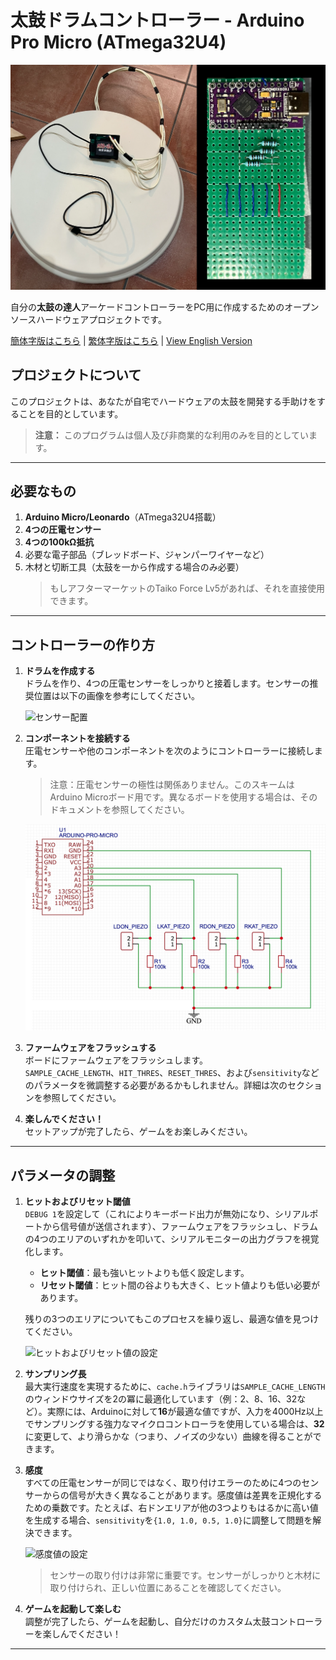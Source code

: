 # 太鼓ドラムコントローラー - Arduino Pro Micro (ATmega32U4)

![太鼓ドラムコントローラー](./images/ATMegaTaiko.png)

自分の**太鼓の達人**アーケードコントローラーをPC用に作成するためのオープンソースハードウェアプロジェクトです。

[簡体字版はこちら](./README_zh-Hans.md) | [繁体字版はこちら](./README_zh-Hant.md) | [View English Version](./README.md)

## プロジェクトについて

このプロジェクトは、あなたが自宅でハードウェアの太鼓を開発する手助けをすることを目的としています。

> **注意：** このプログラムは個人及び非商業的な利用のみを目的としています。

---

## 必要なもの

1. **Arduino Micro/Leonardo**（ATmega32U4搭載）
2. **4つの圧電センサー**
3. **4つの100kΩ抵抗**
4. 必要な電子部品（ブレッドボード、ジャンパーワイヤーなど）
5. 木材と切断工具（太鼓を一から作成する場合のみ必要）  
   > もしアフターマーケットのTaiko Force Lv5があれば、それを直接使用できます。

---

## コントローラーの作り方

1. **ドラムを作成する**  
   ドラムを作り、4つの圧電センサーをしっかりと接着します。センサーの推奨位置は以下の画像を参考にしてください。

   ![センサー配置](./images/piezo_locations.png)

2. **コンポーネントを接続する**  
   圧電センサーや他のコンポーネントを次のようにコントローラーに接続します。  
   > 注意：圧電センサーの極性は関係ありません。このスキームはArduino Microボード用です。異なるボードを使用する場合は、そのドキュメントを参照してください。

   ![コントローラー回路図](./images/scheme.png)

3. **ファームウェアをフラッシュする**  
   ボードにファームウェアをフラッシュします。  
   `SAMPLE_CACHE_LENGTH`、`HIT_THRES`、`RESET_THRES`、および`sensitivity`などのパラメータを微調整する必要があるかもしれません。詳細は次のセクションを参照してください。

4. **楽しんでください！**  
   セットアップが完了したら、ゲームをお楽しみください。

---

## パラメータの調整

1. **ヒットおよびリセット閾値**  
   `DEBUG 1`を設定して（これによりキーボード出力が無効になり、シリアルポートから信号値が送信されます）、ファームウェアをフラッシュし、ドラムの4つのエリアのいずれかを叩いて、シリアルモニターの出力グラフを視覚化します。  
   - **ヒット閾値**：最も強いヒットよりも低く設定します。
   - **リセット閾値**：ヒット間の谷よりも大きく、ヒット値よりも低い必要があります。  

   残りの3つのエリアについてもこのプロセスを繰り返し、最適な値を見つけてください。

   ![ヒットおよびリセット値の設定](./images/tune_hit_reset.png)

2. **サンプリング長**  
   最大実行速度を実現するために、`cache.h`ライブラリは`SAMPLE_CACHE_LENGTH`のウィンドウサイズを2の冪に最適化しています（例：2、8、16、32など）。実際には、Arduinoに対して**16**が最適な値ですが、入力を4000Hz以上でサンプリングする強力なマイクロコントローラを使用している場合は、**32**に変更して、より滑らかな（つまり、ノイズの少ない）曲線を得ることができます。

3. **感度**  
   すべての圧電センサーが同じではなく、取り付けエラーのために4つのセンサーからの信号が大きく異なることがあります。感度値は差異を正規化するための乗数です。たとえば、右ドンエリアが他の3つよりもはるかに高い値を生成する場合、`sensitivity`を`{1.0, 1.0, 0.5, 1.0}`に調整して問題を解決できます。

   ![感度値の設定](./images/tune_sensitivities.png)

   > センサーの取り付けは非常に重要です。センサーがしっかりと木材に取り付けられ、正しい位置にあることを確認してください。

4. **ゲームを起動して楽しむ**  
   調整が完了したら、ゲームを起動し、自分だけのカスタム太鼓コントローラーを楽しんでください！

---
